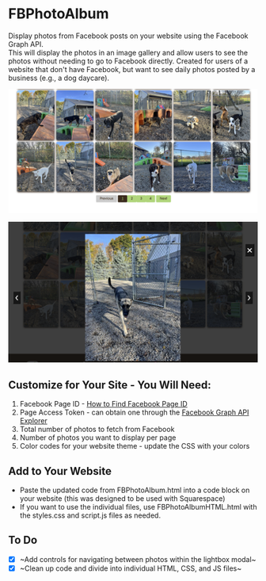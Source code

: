 # FBPhotoAlbum
Display photos from Facebook posts on your website using the Facebook Graph API.\
This will display the photos in an image gallery and allow users to see the photos without needing to go to Facebook directly.
Created for users of a website that don't have Facebook, but want to see daily photos posted by a business (e.g., a dog daycare).

![Thumbnails View](img/FBPhotoAlbum1.png)

![Lightbox View](img/FBPhotoAlbum2.png)

## Customize for Your Site - You Will Need:
1. Facebook Page ID - [How to Find Facebook Page ID](https://www.facebook.com/help/1503421039731588/)
2. Page Access Token - can obtain one through the [Facebook Graph API Explorer](https://developers.facebook.com/tools/explorer/)
3. Total number of photos to fetch from Facebook
4. Number of photos you want to display per page
5. Color codes for your website theme - update the CSS with your colors

## Add to Your Website
- Paste the updated code from FBPhotoAlbum.html into a code block on your website (this was designed to be used with Squarespace)
- If you want to use the individual files, use FBPhotoAlbumHTML.html with the styles.css and script.js files as needed.

## To Do
- [X] ~Add controls for navigating between photos within the lightbox modal~
- [X] ~Clean up code and divide into individual HTML, CSS, and JS files~
